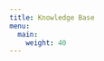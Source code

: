 ```yaml
---
title: Knowledge Base
menu:
  main:
    weight: 40
---
```


<!--add blocks of content here to add more sections to the community page -->
